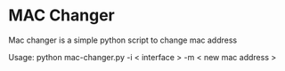 # MAC Changer

Mac changer is a simple python script to change mac address


Usage:
python mac-changer.py -i < interface > -m < new mac address >


